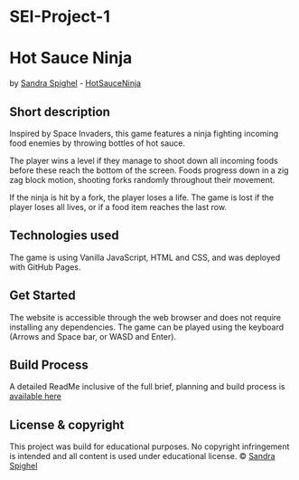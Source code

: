 # SEI-Project-1
# Hot Sauce Ninja
by [Sandra Spighel](https://www.linkedin.com/in/sandraspighel/) - [HotSauceNinja](https://github.com/HotSauceNinja)

## Short description
Inspired by Space Invaders, this game features a ninja fighting incoming food enemies by throwing bottles of hot sauce. 

The player wins a level if they manage to shoot down all incoming foods before these reach the bottom of the screen. Foods progress down in a zig zag block motion, shooting forks randomly throughout their movement. 

If the ninja is hit by a fork, the player loses a life. The game is lost if the player loses all lives, or if a food item reaches the last row.

## Technologies used
The game is using Vanilla JavaScript, HTML and CSS, and was deployed with GitHub Pages.

## Get Started
The website is accessible through the web browser and does not require installing any dependencies. 
The game can be played using the keyboard (Arrows and Space bar, or WASD and Enter). 

## Build Process
A detailed ReadMe inclusive of the full brief, planning and build process is [available here](https://docs.google.com/document/d/1gYCbjeMwoDVXMoXbjuOj6MHwY5NWDhV4KvNyss24JwQ/edit?usp=sharing)


## License & copyright
This project was build for educational purposes. No copyright infringement is intended and all content is used under educational license. 
©️ [Sandra Spighel](https://www.linkedin.com/in/sandraspighel/)
